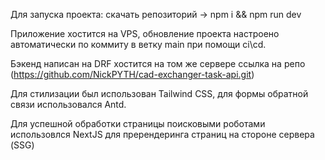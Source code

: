 Для запуска проекта: скачать репозиторий -> npm i && npm run dev

Приложение хостится на VPS, обновление проекта настроено автоматически по коммиту в ветку main при помощи ci\cd.

Бэкенд написан на DRF хостится на том же сервере ссылка на репо (https://github.com/NickPYTH/cad-exchanger-task-api.git)

Для стилизации был использован Tailwind CSS, для формы обратной связи использовался Antd.

Для успешной обработки страницы поисковыми роботами использовлся NextJS для пререндеринга страниц на стороне сервера (SSG)
